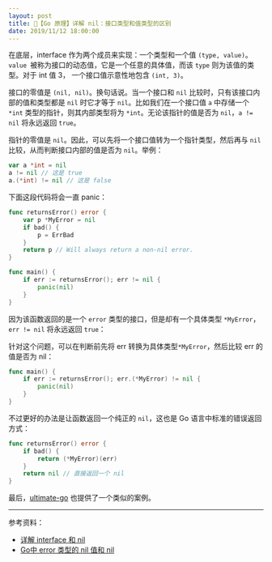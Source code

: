 ```yaml
---
layout: post
title: 📗【Go 原理】详解 nil：接口类型和值类型的区别
date: 2019/11/12 18:00:00
---
```


在底层，interface 作为两个成员来实现：一个类型和一个值 `(type, value)`。`value `被称为接口的动态值，它是一个任意的具体值，而该 `type` 则为该值的类型。对于 int 值 3， 一个接口值示意性地包含 `(int, 3)`。

接口的零值是 `(nil, nil)`。换句话说。当一个接口和 `nil` 比较时，只有该接口内部的值和类型都是 `nil` 时它才等于 `nil`。比如我们在一个接口值 `a` 中存储一个 `*int` 类型的指针，则其内部类型将为 `*int`。无论该指针的值是否为 `nil`，`a != nil` 将永远返回 `true`。

指针的零值是 `nil`。因此，可以先将一个接口值转为一个指针类型，然后再与 `nil` 比较，从而判断接口内部的值是否为 `nil`。举例：
```go
var a *int = nil
a != nil // 这是 true
a.(*int) != nil // 这是 false
```

下面这段代码将会一直 panic：
```go
func returnsError() error {
	var p *MyError = nil
	if bad() {
		p = ErrBad
	}
	return p // Will always return a non-nil error.
}

func main() {
	if err := returnsError(); err != nil {
		panic(nil)
	}
}
```
因为该函数返回的是一个 `error` 类型的接口，但是却有一个具体类型 `*MyError`，`err != nil` 将永远返回 `true`：

针对这个问题，可以在判断前先将 err 转换为具体类型`*MyError`，然后比较 err 的值是否为 nil：
```go
func main() {
	if err := returnsError(); err.(*MyError) != nil {
		panic(nil)
	}
}
```

不过更好的办法是让函数返回一个纯正的 `nil`，这也是 Go 语言中标准的错误返回方式：
```go
func returnsError() error {
	if bad() {
		return (*MyError)(err)
	}
	return nil // 直接返回一个 nil
}
```

最后，[ultimate-go](https://github.com/hoanhan101/ultimate-go/blob/master/go/design/error_5.go) 也提供了一个类似的案例。

---
参考资料：
* [详解 interface 和 nil](https://my.oschina.net/goal/blog/194233)
* [Go中 error 类型的 nil 值和 nil](https://my.oschina.net/chai2010/blog/117923)